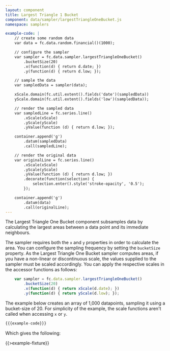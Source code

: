 ```yaml
---
layout: component
title: Largest Triangle 1 Bucket
component: data/sampler/largestTriangleOneBucket.js
namespace: samplers

example-code: |
    // create some random data
    var data = fc.data.random.financial()(1000);

    // configure the sampler
    var sampler = fc.data.sampler.largestTriangleOneBucket()
        .bucketSize(20)
        .x(function(d) { return d.date; })
        .y(function(d) { return d.low; });

    // sample the data
    var sampledData = sampler(data);

    xScale.domain(fc.util.extent().fields('date')(sampledData))
    yScale.domain(fc.util.extent().fields('low')(sampledData));

    // render the sampled data
    var sampledLine = fc.series.line()
        .xScale(xScale)
        .yScale(yScale)
        .yValue(function (d) { return d.low; });

    container.append('g')
        .datum(sampledData)
        .call(sampledLine);

    // render the original data
    var originalLine = fc.series.line()
        .xScale(xScale)
        .yScale(yScale)
        .yValue(function (d) { return d.low; })
        .decorate(function(selection) {
            selection.enter().style('stroke-opacity', '0.5');
        });

    container.append('g')
        .datum(data)
        .call(originalLine);
---
```


The Largest Triangle One Bucket component subsamples data by calculating the largest areas between a data point and its immediate neighbours.

The sampler requires both the `x` and `y` properties in order to calculate the area. You can configure the sampling frequency by setting the `bucketSize` property. As the Largest Triangle One Bucket sampler computes areas, if you have a non-linear or discontinuous scale, the values supplied to the sampler must be scaled accordingly. You can apply the respective scales in the accessor functions as follows:

```js
    var sampler = fc.data.sampler.largestTriangleOneBucket()
        .bucketSize(20)
        .x(function(d) { return xScale(d.date); })
        .y(function(d) { return yScale(d.low); });
```

The example below creates an array of 1,000 datapoints, sampling it using a bucket-size of 20. For simplicity of the example, the scale functions aren't called when accessing `x` or `y`.

```js
{{{example-code}}}
```

Which gives the following:

{{>example-fixture}}
